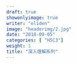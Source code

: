 ```yaml
---
draft: true
showonlyimage: true
writer: "eliden"
image: "headerimg/2.jpg"
date: "2018-09-05"
categories: [ "H5C3"]
weight: 1
title: "深入理解系列"
---
```


<!--more-->
